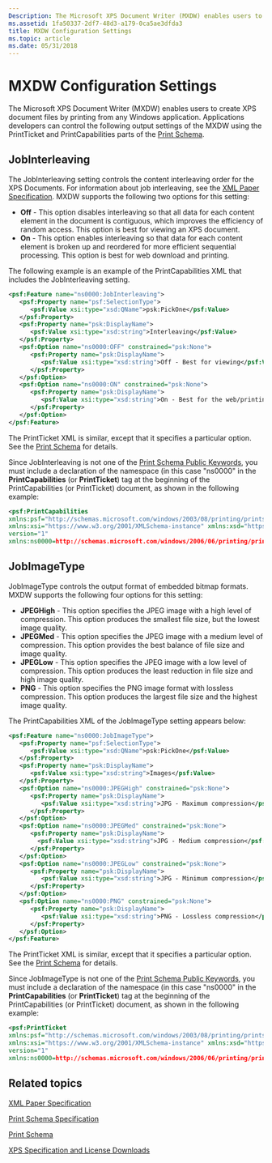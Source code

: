 ```yaml
---
Description: The Microsoft XPS Document Writer (MXDW) enables users to create XPS document files by printing from any Windows application.
ms.assetid: 1fa50337-2df7-48d3-a179-0ca5ae3dfda3
title: MXDW Configuration Settings
ms.topic: article
ms.date: 05/31/2018
---
```


# MXDW Configuration Settings

The Microsoft XPS Document Writer (MXDW) enables users to create XPS document files by printing from any Windows application. Applications developers can control the following output settings of the MXDW using the PrintTicket and PrintCapabilities parts of the [Print Schema](https://msdn.microsoft.com/library/Dd372919(v=VS.85).aspx).

## JobInterleaving

The JobInterleaving setting controls the content interleaving order for the XPS Documents. For information about job interleaving, see the [XML Paper Specification](https://go.microsoft.com/?linkid=8435939). MXDW supports the following two options for this setting:

-   **Off** - This option disables interleaving so that all data for each content element in the document is contiguous, which improves the efficiency of random access. This option is best for viewing an XPS document.
-   **On** - This option enables interleaving so that data for each content element is broken up and reordered for more efficient sequential processing. This option is best for web download and printing.

The following example is an example of the PrintCapabilities XML that includes the JobInterleaving setting.


```XML
<psf:Feature name="ns0000:JobInterleaving">
   <psf:Property name="psf:SelectionType">
      <psf:Value xsi:type="xsd:QName">psk:PickOne</psf:Value> 
   </psf:Property>
   <psf:Property name="psk:DisplayName">
      <psf:Value xsi:type="xsd:string">Interleaving</psf:Value> 
   </psf:Property>
   <psf:Option name="ns0000:OFF" constrained="psk:None">
      <psf:Property name="psk:DisplayName">
         <psf:Value xsi:type="xsd:string">Off - Best for viewing</psf:Value> 
      </psf:Property>
   </psf:Option>
   <psf:Option name="ns0000:ON" constrained="psk:None">
      <psf:Property name="psk:DisplayName">
         <psf:Value xsi:type="xsd:string">On - Best for the web/printing</psf:Value> 
      </psf:Property>
   </psf:Option>
</psf:Feature>
```



The PrintTicket XML is similar, except that it specifies a particular option. See the [Print Schema](https://msdn.microsoft.com/library/Dd372919(v=VS.85).aspx) for details.

Since JobInterleaving is not one of the [Print Schema Public Keywords](https://msdn.microsoft.com/library/ms716547(v=VS.85).aspx), you must include a declaration of the namespace (in this case "ns0000" in the **PrintCapabilities** (or **PrintTicket**) tag at the beginning of the PrintCapabilities (or PrintTicket) document, as shown in the following example:


```XML
<psf:PrintCapabilities 
xmlns:psf="http://schemas.microsoft.com/windows/2003/08/printing/printschemaframework" 
xmlns:xsi="https://www.w3.org/2001/XMLSchema-instance" xmlns:xsd="https://www.w3.org/2001/XMLSchema"  
version="1" 
xmlns:ns0000=http://schemas.microsoft.com/windows/2006/06/printing/printschemakeywords/microsoftxpsdocumentwriter>
```



## JobImageType

JobImageType controls the output format of embedded bitmap formats. MXDW supports the following four options for this setting:

-   **JPEGHigh** - This option specifies the JPEG image with a high level of compression. This option produces the smallest file size, but the lowest image quality.
-   **JPEGMed** - This option specifies the JPEG image with a medium level of compression. This option provides the best balance of file size and image quality.
-   **JPEGLow** - This option specifies the JPEG image with a low level of compression. This option produces the least reduction in file size and high image quality.
-   **PNG** - This option specifies the PNG image format with lossless compression. This option produces the largest file size and the highest image quality.

The PrintCapabilities XML of the JobImageType setting appears below:


```XML
<psf:Feature name="ns0000:JobImageType">
   <psf:Property name="psf:SelectionType">
      <psf:Value xsi:type="xsd:QName">psk:PickOne</psf:Value> 
   </psf:Property>
   <psf:Property name="psk:DisplayName">
      <psf:Value xsi:type="xsd:string">Images</psf:Value> 
   </psf:Property>
   <psf:Option name="ns0000:JPEGHigh" constrained="psk:None">
      <psf:Property name="psk:DisplayName">
         <psf:Value xsi:type="xsd:string">JPG - Maximum compression</psf:Value> 
      </psf:Property>
   </psf:Option>
   <psf:Option name="ns0000:JPEGMed" constrained="psk:None">
      <psf:Property name="psk:DisplayName">
        <psf:Value xsi:type="xsd:string">JPG - Medium compression</psf:Value> 
      </psf:Property>
   </psf:Option>
   <psf:Option name="ns0000:JPEGLow" constrained="psk:None">
      <psf:Property name="psk:DisplayName">
         <psf:Value xsi:type="xsd:string">JPG - Minimum compression</psf:Value> 
      </psf:Property>
   </psf:Option>
   <psf:Option name="ns0000:PNG" constrained="psk:None">
      <psf:Property name="psk:DisplayName">
         <psf:Value xsi:type="xsd:string">PNG - Lossless compression</psf:Value> 
      </psf:Property>
   </psf:Option>
</psf:Feature>
```



The PrintTicket XML is similar, except that it specifies a particular option. See the [Print Schema](https://msdn.microsoft.com/library/Dd372919(v=VS.85).aspx) for details.

Since JobImageType is not one of the [Print Schema Public Keywords](https://msdn.microsoft.com/library/ms716547(v=VS.85).aspx), you must include a declaration of the namespace (in this case "ns0000" in the **PrintCapabilities** (or **PrintTicket**) tag at the beginning of the PrintCapabilities (or PrintTicket) document, as shown in the following example:


```XML
<psf:PrintTicket 
xmlns:psf="http://schemas.microsoft.com/windows/2003/08/printing/printschemaframework" 
xmlns:xsi="https://www.w3.org/2001/XMLSchema-instance" xmlns:xsd="https://www.w3.org/2001/XMLSchema"  
version="1" 
xmlns:ns0000=http://schemas.microsoft.com/windows/2006/06/printing/printschemakeywords/microsoftxpsdocumentwriter>
```



## Related topics

<dl> <dt>

[XML Paper Specification](https://go.microsoft.com/?linkid=8435939)
</dt> <dt>

[Print Schema Specification](https://go.microsoft.com/?linkid=7141496)
</dt> <dt>

[Print Schema](https://msdn.microsoft.com/library/Dd372919(v=VS.85).aspx)
</dt> <dt>

[XPS Specification and License Downloads](https://go.microsoft.com/fwlink/p/?linkid=70358)
</dt> </dl>

 

 



